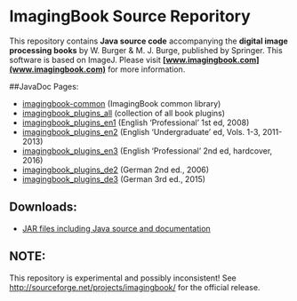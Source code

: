 # ImagingBook Source Reporitory

This repository contains **Java source code** accompanying the 
**digital image processing books** by W. Burger & M. J. Burge, 
published by Springer. This software is based on ImageJ.
Please visit **[www.imagingbook.com](www.imagingbook.com)** for more information.

##JavaDoc Pages:

* [imagingbook-common](http://imagingbook.bitbucket.org/javadoc/imagingbook-common) (ImagingBook common library)
* [imagingbook_plugins_all](http://imagingbook.bitbucket.org/javadoc/imagingbook_plugins_all) (collection of all book plugins)
* [imagingbook_plugins_en1](http://imagingbook.bitbucket.org/javadoc/imagingbook_plugins_en1) (English ‘Professional’ 1st ed, 2008)
* [imagingbook_plugins_en2](http://imagingbook.bitbucket.org/javadoc/imagingbook_plugins_en2) (English ‘Undergraduate’ ed, Vols. 1-3, 2011-2013)
* [imagingbook_plugins_en3](http://imagingbook.bitbucket.org/javadoc/imagingbook_plugins_en3) (English ‘Professional’ 2nd ed, hardcover, 2016)
* [imagingbook_plugins_de2](http://imagingbook.bitbucket.org/javadoc/imagingbook_plugins_de2) (German 2nd ed., 2006)
* [imagingbook_plugins_de3](http://imagingbook.bitbucket.org/javadoc/imagingbook_plugins_de3) (German 3rd ed., 2015)

## Downloads:

* [JAR files including Java source and documentation](https://bitbucket.org/imagingbook/imagingbook-public/downloads)


## NOTE:

This repository is experimental and possibly inconsistent! See http://sourceforge.net/projects/imagingbook/ for the official release.